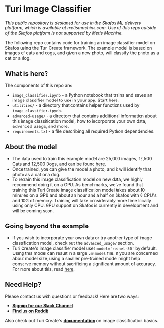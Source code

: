 # Turi Image Classifier

_This public repository is designed for use in the Skafos ML delivery platform, which is available at metismachine.com. Use of this repo outside of the Skafos platform is not supported by Metis Machine._

The following repo contains code for training an image classifier model on Skafos using the [Turi Create framework](https://apple.github.io/turicreate/docs/userguide/image_classifier/). The example model is based on images of cats and dogs, and given a new photo, will classify the photo as a cat or a dog. 

## What is here?

The components of this repo are:
- `image_classifier.ipynb` - a Python notebook that trains and saves an image classifier model to use in your app. Start here.
- `utilities/` - a directory that contains helper functions used by `image_classifier.ipynb`.
- `advanced-usage/` - a directory that contains additional information about this image classification model, how to incorporate your own data, advanced usage, and more. 
- `requirements.txt` - a file describing all required Python dependencies.

## About the model
- The data used to train this example model are 25,000 images, 12,500 Cats and 12,500 Dogs, and can be found [here](https://www.microsoft.com/en-us/download/details.aspx?id=54765). 
- Once trained, you can give the model a photo, and it will identify that photo as a cat or a dog. 
- To retrain this image classification model on new data, we highly recommend doing it on a GPU. As benchmarks, we've found that training this Turi Create image classification model takes about 10 minutes on a GPU and about an hour and a half on Skafos with 6 CPU's and 10G of memory. Training will take considerably more time locally using only CPU. GPU support on Skafos is currently in development and will be coming soon.

## Going beyond the example
- If you wish to incorporate your own data or try another type of image classification model, check out the `advanced_usage/` section. 
- Turi Create's image classifier model uses `model='resnet-50'` by default. Using this model can result in a large `.mlmodel` file. If you are concerned about model size, using a smaller pre-trained model might help conserve memory without sacrificing a significant amount of accuracy. For more about this, read [here](https://apple.github.io/turicreate/docs/userguide/image_classifier/how-it-works.html). 

## Need Help?
Please contact us with questions or feedback! Here are two ways:


-  [**Signup for our Slack Channel**](https://metismachine-skafos.slack.com/join/shared_invite/enQtNTAxMzEwOTk2NzA5LThjMmMyY2JkNTkwNDQ1YjgyYjFiY2MyMjRkMzYyM2E4MjUxNTJmYmQyODVhZWM2MjQwMjE5ZGM1Y2YwN2M5ODI)
-  [**Find us on Reddit**](https://reddit.com/r/skafos) 

Also check out Turi Create's [**documentation**](https://apple.github.io/turicreate/docs/userguide/image_classifier/) on image classification basics.